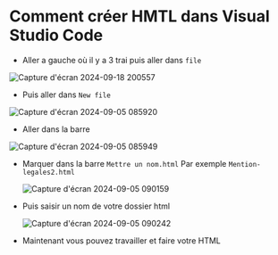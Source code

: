 # Comment créer HMTL dans Visual Studio Code 


* Aller a gauche où il y a 3 trai puis aller dans `file` 

![Capture d'écran 2024-09-18 200557](https://github.com/user-attachments/assets/a5d0aa2a-e5fc-4f76-93ac-65ed65f25d84)


* Puis aller dans `New file`

![Capture d'écran 2024-09-05 085920](https://github.com/user-attachments/assets/1d07607a-ed18-43f5-88f4-79b89b92a533)


* Aller dans la barre 

![Capture d'écran 2024-09-05 085949](https://github.com/user-attachments/assets/c8bd4070-a305-4514-8789-440ed9fb4e85)

* Marquer dans la barre `Mettre un nom.html` Par exemple  `Mention-legales2.html`

  ![Capture d'écran 2024-09-05 090159](https://github.com/user-attachments/assets/9723ffb1-c46d-42e9-b290-e9a4b50d943d)


* Puis saisir un nom de votre dossier html

  ![Capture d'écran 2024-09-05 090242](https://github.com/user-attachments/assets/ad303985-4318-4a25-8515-7006c0ba96b7)


* Maintenant vous pouvez travailler et faire votre HTML 
